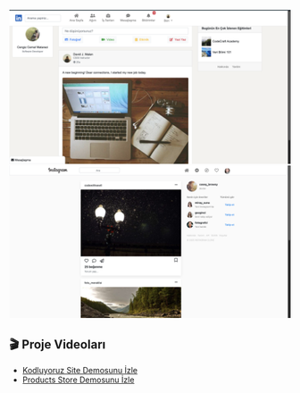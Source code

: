 ![linkedin_site](Assets/Linkedln_site.png)
![Instagram_site](Assets/Instagram_site.png)

## 🎬 Proje Videoları

- [Kodluyoruz Site Demosunu İzle](https://github.com/sevvalarslan/Patika-frontend/blob/main/Assets/Kodluyoruz_site.mov?raw=true)
- [Products Store Demosunu İzle](https://github.com/sevvalarslan/Patika-frontend/blob/main/Assets/Products_store_site.mov?raw=true)

